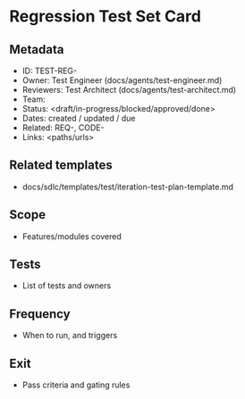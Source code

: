 # Regression Test Set Card

## Metadata

- ID: TEST-REG-<id>
- Owner: Test Engineer (docs/agents/test-engineer.md)
- Reviewers: Test Architect (docs/agents/test-architect.md)
- Team: <team>
- Status: <draft/in-progress/blocked/approved/done>
- Dates: created <YYYY-MM-DD> / updated <YYYY-MM-DD> / due <YYYY-MM-DD>
- Related: REQ-<id>, CODE-<module>
- Links: <paths/urls>

## Related templates

- docs/sdlc/templates/test/iteration-test-plan-template.md

## Scope

- Features/modules covered

## Tests

- List of tests and owners

## Frequency

- When to run, and triggers

## Exit

- Pass criteria and gating rules
